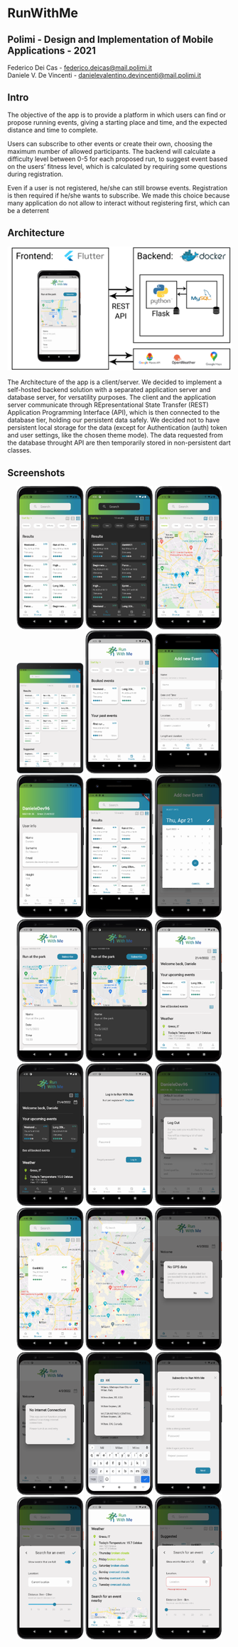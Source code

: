 # RunWithMe
## Polimi - Design and Implementation of Mobile Applications - 2021
Federico Dei Cas - federico.deicas@mail.polimi.it  
Daniele V. De Vincenti - danielevalentino.devincenti@mail.polimi.it

## Intro
The objective of the app is to provide a platform in which users can find or propose
running events, giving a starting place and time, and the expected distance and time to
complete.

Users can subscribe to other events or create their own, choosing the maximum number
of allowed participants. The backend will calculate a difficulty level between 0-5 for each
proposed run, to suggest event based on the users’ fitness level, which is calculated by
requiring some questions during registration.

Even if a user is not registered, he/she can still browse events. Registration is then
required if he/she wants to subscribe. We made this choice because many application
do not allow to interact without registering first, which can be a deterrent

## Architecture
![Architecture](https://github.com/FedericoGianni/run-with-me-fe/blob/master/deliverables/intro_new.png)

The Architecture of the app is a client/server. We decided to implement a self-hosted
backend solution with a separated application server and database server, for versatility
purposes. The client and the application server communicate through REpresentational
State Transfer (REST) Application Programming Interface (API), which is then connected to the database tier, holding our persistent data safely. We decided not to have
persistent local storage for the data (except for Authentication (auth) token and user
settings, like the chosen theme mode). The data requested from the database throught
API are then temporarily stored in non-persistent dart classes.

## Screenshots
<p float="left" align="middle">

<img src="https://github.com/FedericoGianni/run-with-me-fe/blob/master/deliverables/images/Browse.png" width="30%" height="30%"/>

<img src="https://github.com/FedericoGianni/run-with-me-fe/blob/master/deliverables/images/Browse_b.png" width="30%" height="30%"/>

<img src="https://github.com/FedericoGianni/run-with-me-fe/blob/master/deliverables/images/Browse_map.png" width="30%" height="30%"/>

<img src="https://github.com/FedericoGianni/run-with-me-fe/blob/master/deliverables/images/Browse_tab.png" width="30%" height="30%"/>

<img src="https://github.com/FedericoGianni/run-with-me-fe/blob/master/deliverables/images/Events.png" width="30%" height="30%"/>

<img src="https://github.com/FedericoGianni/run-with-me-fe/blob/master/deliverables/images/New_small.png" width="30%" height="30%"/>

<img src="https://github.com/FedericoGianni/run-with-me-fe/blob/master/deliverables/images/User.png" width="30%" height="30%"/>

<img src="https://github.com/FedericoGianni/run-with-me-fe/blob/master/deliverables/images/browse_small_phone.png" width="30%" height="30%"/>

<img src="https://github.com/FedericoGianni/run-with-me-fe/blob/master/deliverables/images/date_picker.png" width="30%" height="30%"/>

<img src="https://github.com/FedericoGianni/run-with-me-fe/blob/master/deliverables/images/event_detail.png" width="30%" height="30%"/>

<img src="https://github.com/FedericoGianni/run-with-me-fe/blob/master/deliverables/images/event_detail_b.png" width="30%" height="30%"/>

<img src="https://github.com/FedericoGianni/run-with-me-fe/blob/master/deliverables/images/home.png" width="30%" height="30%"/>

<img src="https://github.com/FedericoGianni/run-with-me-fe/blob/master/deliverables/images/home_b.png" width="30%" height="30%"/>

<img src="https://github.com/FedericoGianni/run-with-me-fe/blob/master/deliverables/images/login.png" width="30%" height="30%"/>

<img src="https://github.com/FedericoGianni/run-with-me-fe/blob/master/deliverables/images/logout_alert.png" width="30%" height="30%"/>

<img src="https://github.com/FedericoGianni/run-with-me-fe/blob/master/deliverables/images/map_detail.png" width="30%" height="30%"/>

<img src="https://github.com/FedericoGianni/run-with-me-fe/blob/master/deliverables/images/map_overlay.png" width="30%" height="30%"/>

<img src="https://github.com/FedericoGianni/run-with-me-fe/blob/master/deliverables/images/no_gps_error.png" width="30%" height="30%"/>

<img src="https://github.com/FedericoGianni/run-with-me-fe/blob/master/deliverables/images/no_internet_error.png" width="30%" height="30%"/>

<img src="https://github.com/FedericoGianni/run-with-me-fe/blob/master/deliverables/images/places.png" width="30%" height="30%"/>

<img src="https://github.com/FedericoGianni/run-with-me-fe/blob/master/deliverables/images/register.png" width="30%" height="30%"/>

<img src="https://github.com/FedericoGianni/run-with-me-fe/blob/master/deliverables/images/search_bottomsheet.png" width="30%" height="30%"/>

<img src="https://github.com/FedericoGianni/run-with-me-fe/blob/master/deliverables/images/weather.png" width="30%" height="30%"/>

<img src="https://github.com/FedericoGianni/run-with-me-fe/blob/master/deliverables/images/search_bottomsheet_error.png" width="30%" height="30%"/>

</p>
